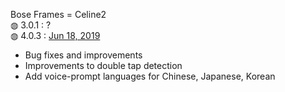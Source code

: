 Bose Frames = Celine2</br>
&#9677; 3.0.1 : ?</br>
&#9677; 4.0.3 : <a href="https://community.bose.com/t5/Bose-Frames/Bose-Frames-Firmware-update-4-0-3-June-18-2019/m-p/214236">Jun 18, 2019</a></br>
<ul>
  <li>Bug fixes and improvements</li>
  <li>Improvements to double tap detection</li>
  <li>Add voice-prompt languages for Chinese, Japanese, Korean</li>
</ul>
